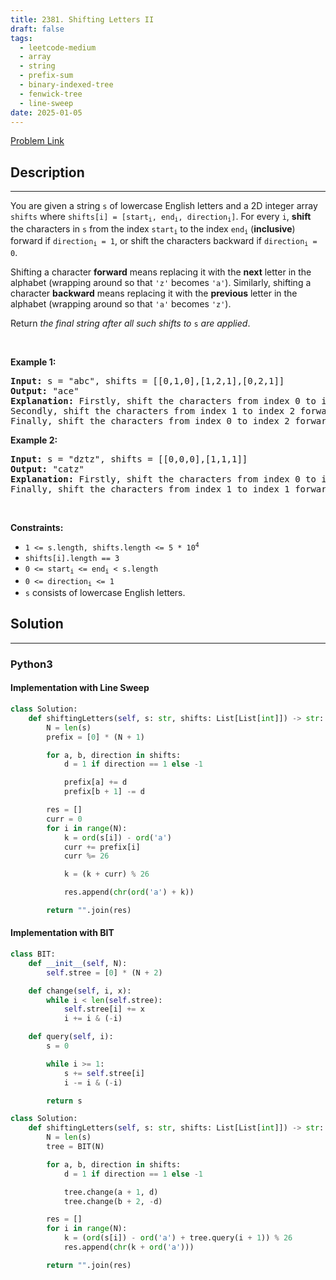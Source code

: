 ```yaml
---
title: 2381. Shifting Letters II
draft: false
tags:
  - leetcode-medium
  - array
  - string
  - prefix-sum
  - binary-indexed-tree
  - fenwick-tree
  - line-sweep
date: 2025-01-05
---
```


[Problem Link](https://leetcode.com/problems/shifting-letters-ii/)

## Description

---

<p>You are given a string <code>s</code> of lowercase English letters and a 2D integer array <code>shifts</code> where <code>shifts[i] = [start<sub>i</sub>, end<sub>i</sub>, direction<sub>i</sub>]</code>. For every <code>i</code>, <strong>shift</strong> the characters in <code>s</code> from the index <code>start<sub>i</sub></code> to the index <code>end<sub>i</sub></code> (<strong>inclusive</strong>) forward if <code>direction<sub>i</sub> = 1</code>, or shift the characters backward if <code>direction<sub>i</sub> = 0</code>.</p>

<p>Shifting a character <strong>forward</strong> means replacing it with the <strong>next</strong> letter in the alphabet (wrapping around so that <code>&#39;z&#39;</code> becomes <code>&#39;a&#39;</code>). Similarly, shifting a character <strong>backward</strong> means replacing it with the <strong>previous</strong> letter in the alphabet (wrapping around so that <code>&#39;a&#39;</code> becomes <code>&#39;z&#39;</code>).</p>

<p>Return <em>the final string after all such shifts to </em><code>s</code><em> are applied</em>.</p>

<p>&nbsp;</p>
<p><strong class="example">Example 1:</strong></p>

<pre>
<strong>Input:</strong> s = &quot;abc&quot;, shifts = [[0,1,0],[1,2,1],[0,2,1]]
<strong>Output:</strong> &quot;ace&quot;
<strong>Explanation:</strong> Firstly, shift the characters from index 0 to index 1 backward. Now s = &quot;zac&quot;.
Secondly, shift the characters from index 1 to index 2 forward. Now s = &quot;zbd&quot;.
Finally, shift the characters from index 0 to index 2 forward. Now s = &quot;ace&quot;.</pre>

<p><strong class="example">Example 2:</strong></p>

<pre>
<strong>Input:</strong> s = &quot;dztz&quot;, shifts = [[0,0,0],[1,1,1]]
<strong>Output:</strong> &quot;catz&quot;
<strong>Explanation:</strong> Firstly, shift the characters from index 0 to index 0 backward. Now s = &quot;cztz&quot;.
Finally, shift the characters from index 1 to index 1 forward. Now s = &quot;catz&quot;.
</pre>

<p>&nbsp;</p>
<p><strong>Constraints:</strong></p>

<ul>
	<li><code>1 &lt;= s.length, shifts.length &lt;= 5 * 10<sup>4</sup></code></li>
	<li><code>shifts[i].length == 3</code></li>
	<li><code>0 &lt;= start<sub>i</sub> &lt;= end<sub>i</sub> &lt; s.length</code></li>
	<li><code>0 &lt;= direction<sub>i</sub> &lt;= 1</code></li>
	<li><code>s</code> consists of lowercase English letters.</li>
</ul>

## Solution

---

### Python3

#### Implementation with Line Sweep

```py title='shifting-letters-ii'
class Solution:
    def shiftingLetters(self, s: str, shifts: List[List[int]]) -> str:
        N = len(s)
        prefix = [0] * (N + 1)

        for a, b, direction in shifts:
            d = 1 if direction == 1 else -1

            prefix[a] += d
            prefix[b + 1] -= d

        res = []
        curr = 0
        for i in range(N):
            k = ord(s[i]) - ord('a')
            curr += prefix[i]
            curr %= 26

            k = (k + curr) % 26

            res.append(chr(ord('a') + k))

        return "".join(res)
```

#### Implementation with BIT

```py title='shifting-letters-ii'
class BIT:
    def __init__(self, N):
        self.stree = [0] * (N + 2)

    def change(self, i, x):
        while i < len(self.stree):
            self.stree[i] += x
            i += i & (-i)

    def query(self, i):
        s = 0

        while i >= 1:
            s += self.stree[i]
            i -= i & (-i)

        return s

class Solution:
    def shiftingLetters(self, s: str, shifts: List[List[int]]) -> str:
        N = len(s)
        tree = BIT(N)

        for a, b, direction in shifts:
            d = 1 if direction == 1 else -1

            tree.change(a + 1, d)
            tree.change(b + 2, -d)

        res = []
        for i in range(N):
            k = (ord(s[i]) - ord('a') + tree.query(i + 1)) % 26
            res.append(chr(k + ord('a')))

        return "".join(res)

```
